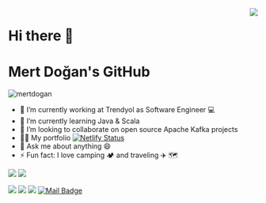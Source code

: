 <img align='right' src="https://github-readme-stats.vercel.app/api?username=mmertdogann&show_icons=true&theme=radical">

# Hi there 👋
# Mert Doğan's GitHub
<p align="left"> <img src="https://komarev.com/ghpvc/?username=mmertdogann" alt="mertdogan" /> </p>

- 🔭 I’m currently working at Trendyol as Software Engineer 💻
- 🌱 I’m currently learning Java & Scala
- 👯 I’m looking to collaborate on open source Apache Kafka projects
- 🏄‍♂️ My portfolio [![Netlify Status](https://api.netlify.com/api/v1/badges/8d5b5a68-8771-4527-9174-3df37cf645d7/deploy-status)](https://mertdogan.netlify.app/s)
- 💬 Ask me about anything 😄
- ⚡ Fun fact: I love camping 🏕️ and traveling ✈️ 🗺️

[![](https://img.shields.io/twitter/follow/mmert_dogann?style=social)](https://www.twitter.com/mmert_dogann)
[![](https://img.shields.io/github/followers/mmertdogann?style=social)](https://www.github.com/mmertdogann)

[![](https://img.shields.io/badge/twitter-%231DA1F2.svg?&style=for-the-badge&logo=twitter&logoColor=white)](https://www.twitter.com/mmert_dogann)
[![](https://img.shields.io/badge/instagram-%23E4405F.svg?&style=for-the-badge&logo=instagram&logoColor=white)](https://instagram.com/mmertdogann)
[![](https://img.shields.io/badge/linkedin-%230077B5.svg?&style=for-the-badge&logo=linkedin&logoColor=white)](https://www.linkedin.com/in/mmertdogann/)
[![Mail Badge](https://img.shields.io/badge/mm3rtdogann@gmail.com-c14438?style=for-the-badge&logo=Gmail&logoColor=white&link=mailto:mm3rtdogann@gmail.com)](mailto:mm3rtdoganngmail.com)
